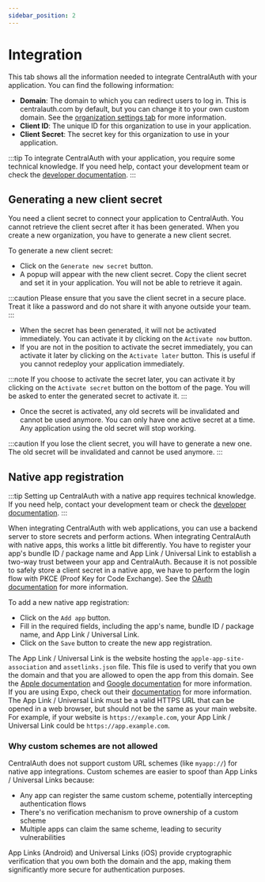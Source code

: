 ```yaml
---
sidebar_position: 2
---
```


# Integration

This tab shows all the information needed to integrate CentralAuth with your application. You can find the following information:

- **Domain**: The domain to which you can redirect users to log in. This is centralauth.com by default, but you can change it to your own custom domain. See the [organization settings tab](/admin/dashboard/organization/settings) for more information.
- **Client ID**: The unique ID for this organization to use in your application.
- **Client Secret**: The secret key for this organization to use in your application.

:::tip
To integrate CentralAuth with your application, you require some technical knowledge. If you need help, contact your development team or check the [developer documentation](/category/developers).
:::

## Generating a new client secret

You need a client secret to connect your application to CentralAuth. You cannot retrieve the client secret after it has been generated. When you create a new organization, you have to generate a new client secret.

To generate a new client secret:
- Click on the `Generate new secret` button.
- A popup will appear with the new client secret. Copy the client secret and set it in your application. You will not be able to retrieve it again.

:::caution
Please ensure that you save the client secret in a secure place. Treat it like a password and do not share it with anyone outside your team.
:::

- When the secret has been generated, it will not be activated immediately. You can activate it by clicking on the `Activate now` button.
- If you are not in the position to activate the secret immediately, you can activate it later by clicking on the `Activate later` button. This is useful if you cannot redeploy your application immediately.

:::note
If you choose to activate the secret later, you can activate it by clicking on the `Activate secret` button on the bottom of the page. You will be asked to enter the generated secret to activate it.
:::

- Once the secret is activated, any old secrets will be invalidated and cannot be used anymore. You can only have one active secret at a time. Any application using the old secret will stop working.

:::caution
If you lose the client secret, you will have to generate a new one. The old secret will be invalidated and cannot be used anymore.
:::

## Native app registration

:::tip
Setting up CentralAuth with a native app requires technical knowledge. If you need help, contact your development team or check the [developer documentation](/category/developers).
:::

When integrating CentralAuth with web applications, you can use a backend server to store secrets and perform actions. When integrating CentralAuth with native apps, this works a little bit differently. You have to register your app's bundle ID / package name and App Link / Universal Link to establish a two-way trust between your app and CentralAuth. Because it is not possible to safely store a client secret in a native app, we have to perform the login flow with PKCE (Proof Key for Code Exchange). See the [OAuth documentation](https://www.oauth.com/oauth2-servers/oauth-native-apps) for more information.

To add a new native app registration:
- Click on the `Add app` button.
- Fill in the required fields, including the app's name, bundle ID / package name, and App Link / Universal Link.
- Click on the `Save` button to create the new app registration.

The App Link / Universal Link is the website hosting the `apple-app-site-association` and `assetlinks.json` file. This file is used to verify that you own the domain and that you are allowed to open the app from this domain. See the [Apple documentation](https://developer.apple.com/documentation/xcode/supporting-associated-domains) and [Google documentation](https://developer.android.com/training/app-links/verify-site-associations) for more information. If you are using Expo, check out their [documentation](https://docs.expo.dev/guides/linking) for more information. The App Link / Universal Link must be a valid HTTPS URL that can be opened in a web browser, but should not be the same as your main website. For example, if your website is `https://example.com`, your App Link / Universal Link could be `https://app.example.com`.

### Why custom schemes are not allowed

CentralAuth does not support custom URL schemes (like `myapp://`) for native app integrations. Custom schemes are easier to spoof than App Links / Universal Links because:

- Any app can register the same custom scheme, potentially intercepting authentication flows
- There's no verification mechanism to prove ownership of a custom scheme
- Multiple apps can claim the same scheme, leading to security vulnerabilities

App Links (Android) and Universal Links (iOS) provide cryptographic verification that you own both the domain and the app, making them significantly more secure for authentication purposes.